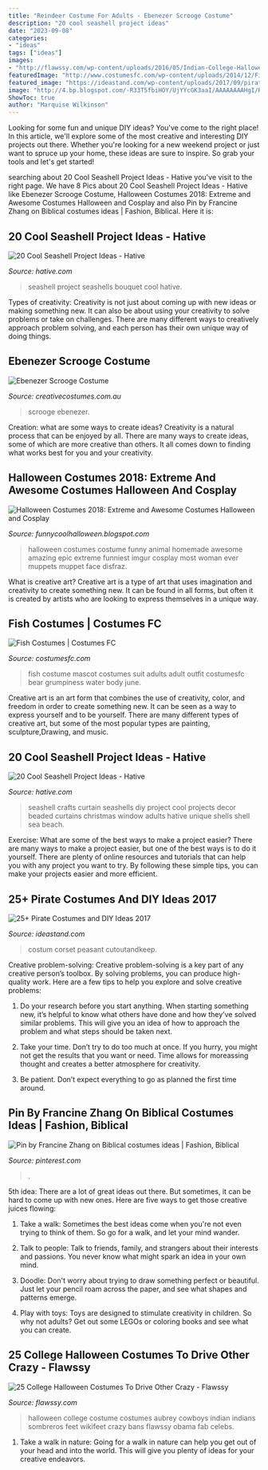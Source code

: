 ```yaml
---
title: "Reindeer Costume For Adults - Ebenezer Scrooge Costume"
description: "20 cool seashell project ideas"
date: "2023-09-08"
categories:
- "ideas"
tags: ["ideas"]
images:
- "http://flawssy.com/wp-content/uploads/2016/05/Indian-College-Halloween-Costume.jpg"
featuredImage: "http://www.costumesfc.com/wp-content/uploads/2014/12/Fish-Costume.jpg"
featured_image: "https://ideastand.com/wp-content/uploads/2017/09/pirate-costume-diy/11-pirate-costume-diy-ideas-tutorials.jpg"
image: "http://4.bp.blogspot.com/-R33T5fbiHOY/UjYYcGK3aaI/AAAAAAAAHgI/Rp5DgKHHzhE/s1600/29c271b6bb3376b3943df251e34cfb2c.jpg"
ShowToc: true
author: "Marquise Wilkinson"
---
```



Looking for some fun and unique DIY ideas? You've come to the right place! In this article, we'll explore some of the most creative and interesting DIY projects out there. Whether you're looking for a new weekend project or just want to spruce up your home, these ideas are sure to inspire. So grab your tools and let's get started!

	

		
searching about 20 Cool Seashell Project Ideas - Hative you've visit to the right page. We have 8 Pics about 20 Cool Seashell Project Ideas - Hative like Ebenezer Scrooge Costume, Halloween Costumes 2018: Extreme and Awesome Costumes Halloween and Cosplay and also Pin by Francine Zhang on Biblical costumes ideas | Fashion, Biblical. Here it is:
		
    
## 20 Cool Seashell Project Ideas - Hative

<img loading=lazy src="https://hative.com/wp-content/uploads/2014/12/seashell-project-ideas/6-seashell-bouquet.jpg" onerror="this.onerror=null;this.src='https://tse2.mm.bing.net/th?id=OIP.rQKfwa0zJEr8wWqtYQ2rAgHaJ4&amp;pid=15.1';" alt="20 Cool Seashell Project Ideas - Hative">

_Source: hative.com_

>seashell project seashells bouquet cool hative. 

	

Types of creativity:
Creativity is not just about coming up with new ideas or making something new. It can also be about using your creativity to solve problems or take on challenges. There are many different ways to creatively approach problem solving, and each person has their own unique way of doing things.

    
## Ebenezer Scrooge Costume

<img loading=lazy src="https://www.creativecostumes.com.au/wp-content/uploads/2018/07/CC_April_18_238-768x1024.jpg" onerror="this.onerror=null;this.src='https://tse1.mm.bing.net/th?id=OIP.gLstFSRBiBctEOX9qAcRjQHaJ4&amp;pid=15.1';" alt="Ebenezer Scrooge Costume">

_Source: creativecostumes.com.au_

>scrooge ebenezer. 

	

Creation: what are some ways to create ideas?
Creativity is a natural process that can be enjoyed by all. There are many ways to create ideas, some of which are more creative than others. It all comes down to finding what works best for you and your creativity.

    
## Halloween Costumes 2018: Extreme And Awesome Costumes Halloween And Cosplay

<img loading=lazy src="http://4.bp.blogspot.com/-R33T5fbiHOY/UjYYcGK3aaI/AAAAAAAAHgI/Rp5DgKHHzhE/s1600/29c271b6bb3376b3943df251e34cfb2c.jpg" onerror="this.onerror=null;this.src='https://tse2.mm.bing.net/th?id=OIP.dycW-DWnf4i6MPZsA4plXQHaJ5&amp;pid=15.1';" alt="Halloween Costumes 2018: Extreme and Awesome Costumes Halloween and Cosplay">

_Source: funnycoolhalloween.blogspot.com_

>halloween costumes costume funny animal homemade awesome amazing epic extreme funniest imgur cosplay most woman ever muppets muppet face disfraz. 

	

What is creative art?
Creative art is a type of art that uses imagination and creativity to create something new. It can be found in all forms, but often it is created by artists who are looking to express themselves in a unique way.

    
## Fish Costumes | Costumes FC

<img loading=lazy src="http://www.costumesfc.com/wp-content/uploads/2014/12/Fish-Costume.jpg" onerror="this.onerror=null;this.src='https://tse4.mm.bing.net/th?id=OIP.eXptubpBvnr5rzY7Hpu0BAHaL0&amp;pid=15.1';" alt="Fish Costumes | Costumes FC">

_Source: costumesfc.com_

>fish costume mascot costumes suit adults adult outfit costumesfc bear grumpiness water body june. 

	

Creative art is an art form that combines the use of creativity, color, and freedom in order to create something new. It can be seen as a way to express yourself and to be yourself. There are many different types of creative art, but some of the most popular types are painting, sculpture,Drawing, and music.

    
## 20 Cool Seashell Project Ideas - Hative

<img loading=lazy src="https://hative.com/wp-content/uploads/2014/12/seashell-project-ideas/2-seashell-curtain.jpg" onerror="this.onerror=null;this.src='https://tse2.mm.bing.net/th?id=OIP.xdfI5BLaK_x54ORp-xkdjwHaJ4&amp;pid=15.1';" alt="20 Cool Seashell Project Ideas - Hative">

_Source: hative.com_

>seashell crafts curtain seashells diy project cool projects decor beaded curtains christmas window adults hative unique shells shell sea beach. 

	

Exercise: What are some of the best ways to make a project easier?
There are many ways to make a project easier, but one of the best ways is to do it yourself. There are plenty of online resources and tutorials that can help you with any project you want to try. By following these simple tips, you can make your projects easier and more efficient.

    
## 25+ Pirate Costumes And DIY Ideas 2017

<img loading=lazy src="https://ideastand.com/wp-content/uploads/2017/09/pirate-costume-diy/11-pirate-costume-diy-ideas-tutorials.jpg" onerror="this.onerror=null;this.src='https://tse1.mm.bing.net/th?id=OIP.3VwY4U3W8UdJFXmmcH46XwHaKh&amp;pid=15.1';" alt="25+ Pirate Costumes and DIY Ideas 2017">

_Source: ideastand.com_

>costum corset peasant cutoutandkeep. 

	

Creative problem-solving:
Creative problem-solving is a key part of any creative person’s toolbox. By solving problems, you can produce high-quality work. Here are a few tips to help you explore and solve creative problems:
1) Do your research before you start anything. When starting something new, it’s helpful to know what others have done and how they’ve solved similar problems. This will give you an idea of how to approach the problem and what steps should be taken next.

2) Take your time. Don’t try to do too much at once. If you hurry, you might not get the results that you want or need. Time allows for moreassing thought and creates a better atmosphere for creativity.

3) Be patient. Don’t expect everything to go as planned the first time around.

    
## Pin By Francine Zhang On Biblical Costumes Ideas | Fashion, Biblical

<img loading=lazy src="https://i.pinimg.com/736x/2d/43/e0/2d43e08ef836e6cabfc9b7df12161cb8--biblical-costumes.jpg" onerror="this.onerror=null;this.src='https://tse4.mm.bing.net/th?id=OIP.TQOOqY_AxG1tWDHI_D2wNQHaPs&amp;pid=15.1';" alt="Pin by Francine Zhang on Biblical costumes ideas | Fashion, Biblical">

_Source: pinterest.com_

>. 

	

5th idea:
There are a lot of great ideas out there. But sometimes, it can be hard to come up with new ones. Here are five ways to get those creative juices flowing:
1. Take a walk: Sometimes the best ideas come when you're not even trying to think of them. So go for a walk, and let your mind wander.

2. Talk to people: Talk to friends, family, and strangers about their interests and passions. You never know what might spark an idea in your own mind.

3. Doodle: Don't worry about trying to draw something perfect or beautiful. Just let your pencil roam across the paper, and see what shapes and patterns emerge.

4. Play with toys: Toys are designed to stimulate creativity in children. So why not adults? Get out some LEGOs or coloring books and see what you can create.

    
## 25 College Halloween Costumes To Drive Other Crazy - Flawssy

<img loading=lazy src="http://flawssy.com/wp-content/uploads/2016/05/Indian-College-Halloween-Costume.jpg" onerror="this.onerror=null;this.src='https://tse1.mm.bing.net/th?id=OIP.ORMZ4l4-dgzPxJX3CX54ewHaLm&amp;pid=15.1';" alt="25 College Halloween Costumes To Drive Other Crazy - Flawssy">

_Source: flawssy.com_

>halloween college costume costumes aubrey cowboys indian indians sombreros feet wikifeet crazy bans flawssy obama fab celebs. 

	

1) Take a walk in nature: Going for a walk in nature can help you get out of your head and into the world. This will give you plenty of ideas for your creative endeavors.

